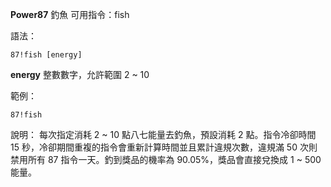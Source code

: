 **Power87** 釣魚
可用指令：fish

語法：
```
87!fish [energy]
```
__energy__ 整數數字，允許範圍 2 ~ 10

範例：
```
87!fish
```
說明：
每次指定消耗 2 ~ 10 點八七能量去釣魚，預設消耗 2 點。指令冷卻時間 15 秒，冷卻期間重複的指令會重新計算時間並且累計違規次數，違規滿 50 次則禁用所有 87 指令一天。釣到獎品的機率為 90.05%，獎品會直接兌換成 1 ~ 500 能量。
